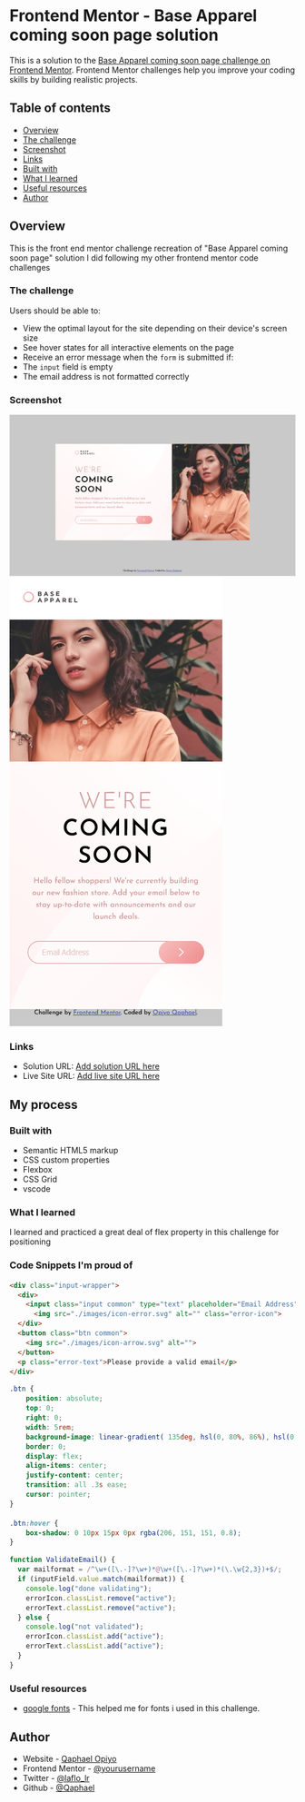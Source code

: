# Frontend Mentor - Base Apparel coming soon page solution

This is a solution to the [Base Apparel coming soon page challenge on Frontend Mentor](https://www.frontendmentor.io/challenges/base-apparel-coming-soon-page-5d46b47f8db8a7063f9331a0). Frontend Mentor challenges help you improve your coding skills by building realistic projects.

## Table of contents

-   [Overview](#overview)
  - [The challenge](#the-challenge)
  - [Screenshot](#screenshot)
  - [Links](#links)
  - [Built with](#built-with)
  - [What I learned](#what-i-learned)
  - [Useful resources](#useful-resources)
  - [Author](#author)


## Overview
This is the front end mentor challenge recreation of "Base Apparel coming soon page" solution I did following my other frontend mentor code challenges

### The challenge

Users should be able to:

- View the optimal layout for the site depending on their device's screen size
- See hover states for all interactive elements on the page
- Receive an error message when the `form` is submitted if:
- The `input` field is empty
- The email address is not formatted correctly

### Screenshot

![](./screenshots/desktop-view.png)
![](./screenshots/mobile-view.png)

### Links

- Solution URL: [Add solution URL here](https://your-solution-url.com)
- Live Site URL: [Add live site URL here](https://your-live-site-url.com)

## My process

### Built with

- Semantic HTML5 markup
- CSS custom properties
- Flexbox
- CSS Grid
- vscode

### What I learned

I learned and practiced a great deal of flex property in this challenge for positioning

### Code Snippets I'm proud of

```html
<div class="input-wrapper">
  <div>
    <input class="input common" type="text" placeholder="Email Address">
      <img src="./images/icon-error.svg" alt="" class="error-icon">
  </div>
  <button class="btn common">
    <img src="./images/icon-arrow.svg" alt="">
  </button>
  <p class="error-text">Please provide a valid email</p>
</div>
```
```css
.btn {
    position: absolute;
    top: 0;
    right: 0;
    width: 5rem;
    background-image: linear-gradient( 135deg, hsl(0, 80%, 86%), hsl(0, 74%, 74%));
    border: 0;
    display: flex;
    align-items: center;
    justify-content: center;
    transition: all .3s ease;
    cursor: pointer;
}

.btn:hover {
    box-shadow: 0 10px 15px 0px rgba(206, 151, 151, 0.8);
}
```
```js
function ValidateEmail() {
  var mailformat = /^\w+([\.-]?\w+)*@\w+([\.-]?\w+)*(\.\w{2,3})+$/;
  if (inputField.value.match(mailformat)) {
    console.log("done validating");
    errorIcon.classList.remove("active");
    errorText.classList.remove("active");
  } else {
    console.log("not validated");
    errorIcon.classList.add("active");
    errorText.classList.add("active");
  }
}
```

### Useful resources

- [google fonts](https://fonts.google.com/) - This helped me for fonts i used in this challenge.

## Author

- Website - [Qaphael Opiyo](https://qaphael-portfolio-website.web.app/)
- Frontend Mentor - [@yourusername](https://www.frontendmentor.io/profile/Qaphael)
- Twitter - [@laflo_lr](https://twitter.com/Laflo_lr)
- Github - [@Qaphael](https://github.com/Qaphael)

